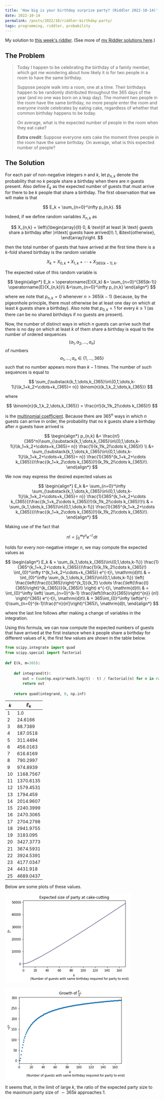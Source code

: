 ```yaml
---
title: 'How big is your birthday surprise party? (Riddler 2022-10-14)'
date: 2022-10-14
permalink: /posts/2022/10/riddler-birthday-party/
tags: programming, riddler, probability
---
```


<script type="text/javascript" async
  src="https://cdn.mathjax.org/mathjax/latest/MathJax.js?config=TeX-MML-AM_CHTML">
</script>

My solution to [this week's riddler](https://fivethirtyeight.com/features/can-you-salvage-your-rug/). (See more of [my Riddler solutions here](/riddlers).)

## The Problem
> Today I happen to be celebrating the birthday of a family member, which got me wondering about how likely it is for two people in a room to have the same birthday.
>
> Suppose people walk into a room, one at a time. Their birthdays happen to be randomly distributed throughout the 365 days of the year (and no one was born on a leap day). The moment two people in the room have the same birthday, no more people enter the room and everyone inside celebrates by eating cake, regardless of whether that common birthday happens to be today.
>
> On average, what is the expected number of people in the room when they eat cake?
>
> __Extra credit__: Suppose everyone eats cake the moment three people in the room have the same birthday. On average, what is this expected number of people?

## The Solution

For each pair of non-negative integers $n$ and $k$, let $p_{n,k}$ denote the probability that no $k$ people share a birthday when there are $n$ guests present. Also define $E_k$ as the expected number of guests that must arrive for there to be $k$ people that share a birthday. The first observation that we will make is that

$$
E_k  = \sum_{n=0}^\infty p_{n,k}.
$$

Indeed, if we define random variables $X_{n,k}$ as

$$
X_{n,k} = \left\{\begin{array}{ll}
0, & \text{if at least }k \text{ guests share a birthday after }n\text{ guests have arrived}\\
1, &\text{otherwise},
\end{array}\right.
$$

then the total number of guests that have arrived at the first time there is a $k$-fold shared birthday is the random variable

$$
X_k = X_{0,k} + X_{1,k} + \cdots +  X_{365(k-1),k}.
$$

The expected value of this random variable is

$$
\begin{align*}
E_k = \operatorname{E}(X_k)
&= \sum_{n=0}^{365(k-1)} \operatorname{E}(X_{n,k})\\
&=\sum_{n=0}^\infty p_{n,k}
\end{align*}
$$

where we note that $p_{n,k}=0$ whenever $n>365(k-1)$ (because, by the pigeonhole principle, there must otherwise be at least one day on which at least $k$ guests share a birthday). Also note that $p_{0,k}=1$ for every $k\geq1$ (as there can be no shared birthdays if no guests are present).

Now, the number of distinct ways in which $n$ guests can arrive such that there is no day on which at least $k$ of them share a birthday is equal to the number of ordered sequences $$(a_1,a_2,\dots,a_n)$$ of numbers $$a_1,\dots,a_n\in\{1,\dots,365\}$$ such that no number appears more than $k-1$ times. The number of such sequences is equal to

$$
\sum_{\substack{k_1,\dots,k_{365}\in\{0,1,\dots,k-1\}\\k_1+k_2+\cdots+k_{365}= n}}
\binom{n}{k_1,k_2,\dots,k_{365}}
$$

where

$$
\binom{n}{k_1,k_2,\dots,k_{365}} = \frac{n!}{k_1!k_2!\cdots k_{365}!}
$$

is the [multinomial coefficient](https://en.wikipedia.org/wiki/Multinomial_theorem). Because there are $365^n$ ways in which $n$ guests can arrive in order, the probability that no $k$ guests share a birthday after $n$ guests have arrived is  

$$
\begin{align*}
p_{n,k} &= \frac{n!}{365^n}\sum_{\substack{k_1,\dots,k_{365}\in\{0,1,\dots,k-1\}\\k_1+k_2+\cdots+k_{365}= n}} \frac{1}{k_1!k_2!\cdots k_{365}!}
\\
&= \sum_{\substack{k_1,\dots,k_{365}\in\{0,1,\dots,k-1\}\\k_1+k_2+\cdots+k_{365}= n}} \frac{1}{365^{k_1+k_2+\cdots k_{365}}}\frac{(k_1+k_2\cdots k_{365})!}{k_1!k_2!\cdots k_{365}!}.
\end{align*}
$$

We now may express the desired expected values as

$$
\begin{align*}
E_k
&= \sum_{n=0}^\infty \sum_{\substack{k_1,\dots,k_{365}\in\{0,1,\dots,k-1\}\\k_1+k_2+\cdots+k_{365}= n}} \frac{1}{365^{k_1+k_2+\cdots k_{365}}}\frac{(k_1+k_2\cdots k_{365})!}{k_1!k_2!\cdots k_{365}!}\\
 & = \sum_{k_1,\dots,k_{365}\in\{0,1,\dots,k-1\}}
 \frac{1}{365^{k_1+k_2+\cdots k_{365}}}\frac{(k_1+k_2\cdots k_{365})!}{k_1!k_2!\cdots k_{365}!}.
\end{align*}
$$

Making use of the fact that

$$
n! = \int_{0}^\infty t^n e^{-t}\, \mathrm{d}t
$$

holds for every non-negative integer $n$, we may compute the expected values as

$$
\begin{align*}
E_k &
 = \sum_{k_1,\dots,k_{365}\in\{0,1,\dots,k-1\}} \frac{1}{365^{k_1+k_2+\cdots k_{365}}}\frac{1}{k_1!k_2!\cdots k_{365}!} \int_{0}^\infty t^{k_1+k_2+\cdots+k_{365}} e^{-t}\, \mathrm{d}t\\
 & = \int_{0}^\infty \sum_{k_1,\dots,k_{365}\in\{0,1,\dots,k-1\}}
 \left(
   \frac{\left(\frac{t}{365}\right)^{k_1}}{k_1!} \cdots \frac{\left(\frac{t}{365}\right)^{k_{365}}}{k_{365}!}
   \right)
   e^{-t}\, \mathrm{d}t\\
 & = \int_{0}^\infty
 \left(
   \sum_{n=0}^{k-1} \frac{\left(\frac{t}{365}\right)^{n}} {n!}
   \right)^{365}
   e^{-t}\, \mathrm{d}t\\
& = 365\int_{0}^\infty \left(e^{-t}\sum_{n=0}^{k-1}\frac{t^n}{n!}\right)^{365}\, \mathrm{d}t,
\end{align*}
$$

where the last line follows after making a change of variables in the integration.

Using this formula, we can now compute the expected numbers of guests that have arrived at the first instance when $k$ people share a birthday for different values of $k$, the first few values are shown in the table below.

```python
from scipy.integrate import quad
from scipy.special import factorial

def E(k, m=365):

    def integrand(t):
        out = (sum(np.exp(n*math.log(t) - t) / factorial(n) for n in range(k))) ** m
        return out

    return quad(integrand, 0, np.inf)
```


| $k$ | $E_k$|
|--|-------|
|1|1.0|
|2|24.6166|
|3|88.7389|
|4|187.0518|
|5|311.4494|
|6|456.0163|
|7|616.6169|
|8|790.2997|
|9|974.8939|
|10|1168.7567|
|11|1370.6135|
|12|1579.4531|
|13|1794.459|
|14|2014.9607|
|15|2240.3999|
|16|2470.3065|
|17|2704.2798|
|18|2941.9755|
|19|3183.095|
|20|3427.3773|
|21|3674.5931|
|22|3924.5391|
|23|4177.0347|
|24|4431.918|
|25|4689.0437|

Below are some plots of these values.

![Expected size of party the first time when there are k people who share a birthday.](/images/riddler-birthday-surprise_1.png)


![Growth of expected party size as k increases appears to be linear, and approaches $365k$ in the limit of large $k$.](/images/riddler-birthday-surprise_2.png)

It seems that, in the limit of large $k$, the ratio of the expected party size to the maximum party size of $\sim365k$ approaches 1.
